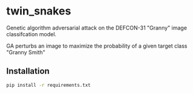 # twin_snakes

Genetic algorithm adversarial attack on the DEFCON-31 "Granny" image classifcation model.

GA perturbs an image to maximize the probability of a given target class "Granny Smith"

## Installation

```bash
pip install -r requirements.txt